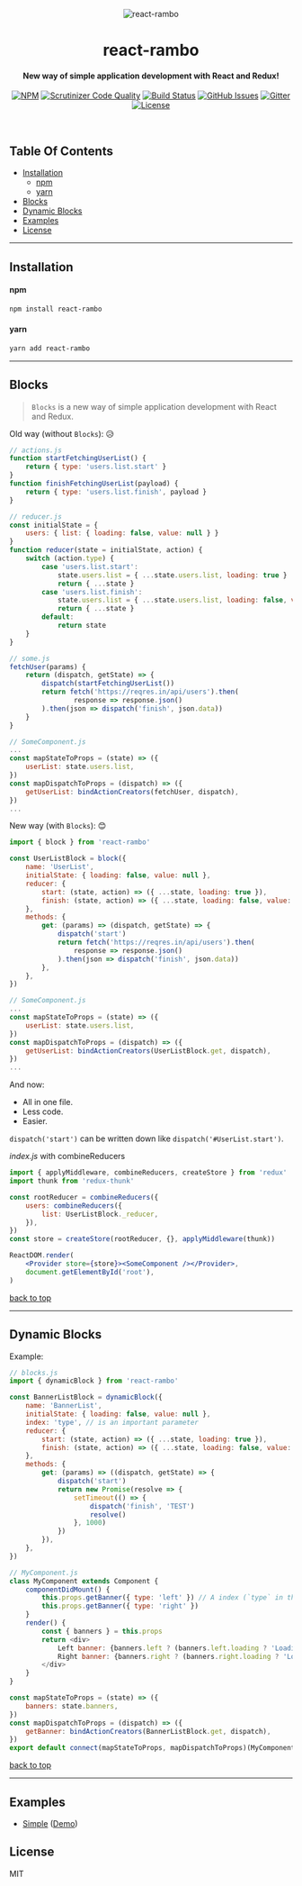 <p align="center">
    <img src="https://raw.githubusercontent.com/expert-m/react-rambo/master/logo.png" alt="react-rambo" />
</p>

<h1 align="center">react-rambo</h1>

<h4 align="center">New way of simple application development with React and Redux!</h4>

<p align="center">
    <a href="https://www.npmjs.com/package/react-rambo"><img src="https://img.shields.io/npm/v/react-rambo.svg?style=flat-square" alt="NPM"></a>  <a href="https://scrutinizer-ci.com/g/expert-m/react-rambo/?branch=master"><img src="https://img.shields.io/scrutinizer/g/expert-m/react-rambo.svg?style=flat-square" alt="Scrutinizer Code Quality"></a>  <a href="https://scrutinizer-ci.com/g/expert-m/react-rambo/build-status/master"><img src="https://img.shields.io/scrutinizer/build/g/expert-m/react-rambo.svg?style=flat-square" alt="Build Status"></a>  <a href="https://github.com/expert-m/react-rambo/issues"><img src="https://img.shields.io/github/issues/expert-m/react-rambo.svg?style=flat-square" alt="GitHub Issues"></a>  <a href="https://gitter.im/expert_m/react-rambo"><img src="https://img.shields.io/badge/gitter-join_chat-blue.svg?style=flat-square" alt="Gitter"></a>  <a href="https://opensource.org/licenses/MIT"><img src="https://img.shields.io/badge/license-MIT-blue.svg?style=flat-square" alt="License"></a>
</p>

<br>

## Table Of Contents
- [Installation](#installation)
    - [npm](#npm)
    - [yarn](#yarn)
- [Blocks](#blocks)
- [Dynamic Blocks](#dynamic-blocks)
- [Examples](#examples)
- [License](#license)

---

## Installation

#### npm
```bash
npm install react-rambo
```

#### yarn
```bash
yarn add react-rambo
```

---

## Blocks
> `Blocks` is a new way of simple application development with React and Redux.

Old way (without `Blocks`): :disappointed_relieved:
```js
// actions.js
function startFetchingUserList() {
    return { type: 'users.list.start' }
}
function finishFetchingUserList(payload) {
    return { type: 'users.list.finish', payload }
}

// reducer.js
const initialState = {
    users: { list: { loading: false, value: null } }
}
function reducer(state = initialState, action) {
    switch (action.type) {
        case 'users.list.start':
            state.users.list = { ...state.users.list, loading: true }
            return { ...state }
        case 'users.list.finish':
            state.users.list = { ...state.users.list, loading: false, value: action.payload }
            return { ...state }
        default:
            return state
    }
}

// some.js
fetchUser(params) {
    return (dispatch, getState) => {
        dispatch(startFetchingUserList())
        return fetch('https://reqres.in/api/users').then(
                response => response.json()
        ).then(json => dispatch('finish', json.data))
    }
}

// SomeComponent.js
...
const mapStateToProps = (state) => ({
    userList: state.users.list,
})
const mapDispatchToProps = (dispatch) => ({
    getUserList: bindActionCreators(fetchUser, dispatch),
})
...
```
New way (with `Blocks`): :blush:
```js
import { block } from 'react-rambo'

const UserListBlock = block({
    name: 'UserList',
    initialState: { loading: false, value: null },
    reducer: {
        start: (state, action) => ({ ...state, loading: true }),
        finish: (state, action) => ({ ...state, loading: false, value: action.payload }),
    },
    methods: {
        get: (params) => (dispatch, getState) => {
            dispatch('start')
            return fetch('https://reqres.in/api/users').then(
                response => response.json()
            ).then(json => dispatch('finish', json.data))
        },
    },
})

// SomeComponent.js
...
const mapStateToProps = (state) => ({
    userList: state.users.list,
})
const mapDispatchToProps = (dispatch) => ({
    getUserList: bindActionCreators(UserListBlock.get, dispatch),
})
...
```

And now:

- All in one file.
- Less code.
- Easier.

`dispatch('start')` can be written down like `dispatch('#UserList.start')`.

*index.js* with combineReducers
```jsx
import { applyMiddleware, combineReducers, createStore } from 'redux'
import thunk from 'redux-thunk'

const rootReducer = combineReducers({
    users: combineReducers({
        list: UserListBlock._reducer,
    }),
})
const store = createStore(rootReducer, {}, applyMiddleware(thunk))

ReactDOM.render(
    <Provider store={store}><SomeComponent /></Provider>,
    document.getElementById('root'),
)
```

[back to top](#table-of-contents)

---

## Dynamic Blocks
Example:
```js
// blocks.js
import { dynamicBlock } from 'react-rambo'

const BannerListBlock = dynamicBlock({
    name: 'BannerList',
    initialState: { loading: false, value: null },
    index: 'type', // is an important parameter
    reducer: {
        start: (state, action) => ({ ...state, loading: true }),
        finish: (state, action) => ({ ...state, loading: false, value: action.payload }),
    },
    methods: {
        get: (params) => ((dispatch, getState) => {
            dispatch('start')
            return new Promise(resolve => {
                setTimeout(() => {
                    dispatch('finish', 'TEST')
                    resolve()
                }, 1000)
            })
        }),
    },
})

// MyComponent.js
class MyComponent extends Component {
    componentDidMount() {
        this.props.getBanner({ type: 'left' }) // A index (`type` in this case) must be present in the arguments.
        this.props.getBanner({ type: 'right' })
    }
    render() {
        const { banners } = this.props
        return <div>
            Left banner: {banners.left ? (banners.left.loading ? 'Loading...' : banners.left.value) : '---'}<br/>
            Right banner: {banners.right ? (banners.right.loading ? 'Loading...' : banners.left.value) : '---'}<br/>
        </div>
    }
}

const mapStateToProps = (state) => ({
    banners: state.banners,
})
const mapDispatchToProps = (dispatch) => ({
    getBanner: bindActionCreators(BannerListBlock.get, dispatch),
})
export default connect(mapStateToProps, mapDispatchToProps)(MyComponent)
```

[back to top](#table-of-contents)

---

## Examples

* [Simple](https://github.com/expert-m/react-rambo/tree/master/examples/simple) ([Demo](https://expert-m.github.io/react-rambo/))


## License
MIT
